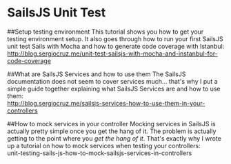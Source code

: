 # SailsJS Unit Test

##Setup testing environment
This tutorial shows you how to get your testing environment setup. It also goes through how to run your first SailsJS unit test Sails with Mocha and how to generate code coverage with Istanbul:<br />
http://blog.sergiocruz.me/unit-test-sailsjs-with-mocha-and-instanbul-for-code-coverage

##What are SailsJS Services and how to use them
The SailsJS documentation does not seem to cover services much... that's why I put a simple guide together explaining what SailsJS Services are and how to use them:<br />
http://blog.sergiocruz.me/sailsjs-services-how-to-use-them-in-your-controllers

##How to mock services in your controller
Mocking services in SailsJS is actually pretty simple once you get the hang of it. The problem is actually getting to the point where you *get the hang of it*. That's exactly why I wrote up a tutorial on how to mock services when testing your controllers:<br />
unit-testing-sails-js-how-to-mock-sailsjs-services-in-controllers
